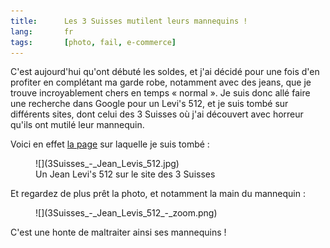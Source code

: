 ```yaml
---
title:      Les 3 Suisses mutilent leurs mannequins !
lang:       fr
tags:       [photo, fail, e-commerce]
---
```


C'est aujourd'hui qu'ont débuté les soldes, et j'ai décidé pour une fois d'en profiter en complétant ma garde robe, notamment avec des jeans, que je trouve incroyablement chers en temps « normal ». Je suis donc allé faire une recherche dans Google pour un Levi's 512, et je suis tombé sur différents sites, dont celui des 3 Suisses où j'ai découvert avec horreur qu'ils ont mutilé leur mannequin.

Voici en effet [la page](http://www.3suisses.fr/FrontOfficePortail/catalogue_fra/homme/shopping-par-produit/pantalons/jeans/jean-coupe-bootcut-levis-512-longueur-us-32/11008-jean-coupe-bootcut-levis-512-longueur-us-32.html) sur laquelle je suis tombé :

<figure markdown="1">
  ![](3Suisses_-_Jean_Levis_512.jpg)
  <figcaption>
  Un Jean Levi's 512 sur le site des 3 Suisses
  </figcaption>
</figure>

Et regardez de plus prêt la photo, et notamment la main du mannequin :

<figure markdown="1">
  ![](3Suisses_-_Jean_Levis_512_-_zoom.png)
</figure>

C'est une honte de maltraiter ainsi ses mannequins !
